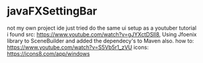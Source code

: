 # javaFXSettingBar
not my own project ide just tried do the same ui setup as a youtuber tutorial i found 
src: https://www.youtube.com/watch?v=gJYXctDSIl8, 
Using Jfoenix library to SceneBuilder and added the dependecy's to Maven also.
how to: https://www.youtube.com/watch?v=S5Vb5r1_zVU
icons: https://icons8.com/app/windows
